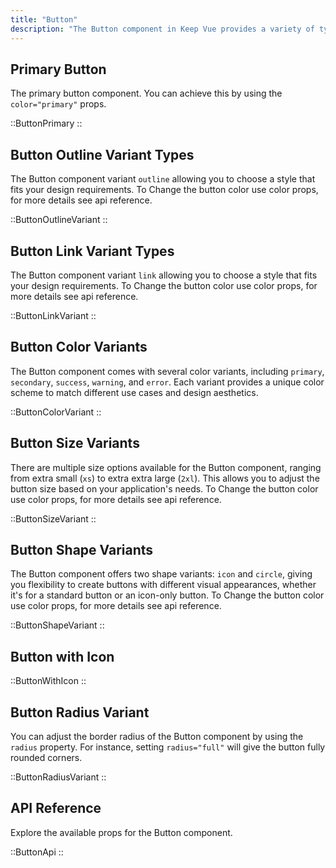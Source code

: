 ```yaml
---
title: "Button"
description: "The Button component in Keep Vue provides a variety of types, sizes, and states to meet your design needs. With options for icons and destructive actions, you can create visually appealing and functional buttons for your application. Phosphor Icons are used to demonstrate our examples."
---
```


## Primary Button

The primary button component. You can achieve this by using the `color="primary"` props.

::ButtonPrimary
::

## Button Outline Variant Types

The Button component variant `outline` allowing you to choose a style that fits your design requirements. To Change the button color use color props, for more details see api reference.

::ButtonOutlineVariant
::

## Button Link Variant Types

The Button component variant `link` allowing you to choose a style that fits your design requirements. To Change the button color use color props, for more details see api reference.

::ButtonLinkVariant
::

## Button Color Variants

The Button component comes with several color variants, including `primary`, `secondary`, `success`, `warning`, and `error`. Each variant provides a unique color scheme to match different use cases and design aesthetics.

::ButtonColorVariant
::

## Button Size Variants

There are multiple size options available for the Button component, ranging from extra small (`xs`) to extra extra large (`2xl`). This allows you to adjust the button size based on your application's needs. To Change the button color use color props, for more details see api reference.

::ButtonSizeVariant
::

## Button Shape Variants

The Button component offers two shape variants: `icon` and `circle`, giving you flexibility to create buttons with different visual appearances, whether it's for a standard button or an icon-only button. To Change the button color use color props, for more details see api reference.

::ButtonShapeVariant
::

## Button with Icon

::ButtonWithIcon
::

## Button Radius Variant

You can adjust the border radius of the Button component by using the `radius` property. For instance, setting `radius="full"` will give the button fully rounded corners.

::ButtonRadiusVariant
::

## API Reference

Explore the available props for the Button component.

::ButtonApi
::
